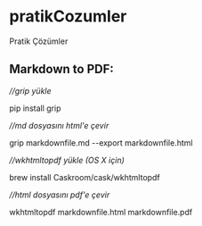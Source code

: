 # pratikCozumler
Pratik Çözümler

Markdown to PDF:
----------------

*//grip yükle*

pip install grip

*//md dosyasını html'e çevir*

grip markdownfile.md --export markdownfile.html

*//wkhtmltopdf yükle (OS X için)*

brew install Caskroom/cask/wkhtmltopdf

*//html dosyasını pdf'e çevir*

wkhtmltopdf markdownfile.html markdownfile.pdf
